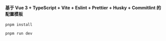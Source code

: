 #### 基于 Vue 3 + TypeScript + Vite + Eslint + Prettier + Husky + Commitlint 的配置模板

`pnpm install`

`pnpm run dev`
